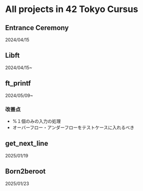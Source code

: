 # All projects in 42 Tokyo Cursus  

## Entrance Ceremony  
2024/04/15  


## Libft  
2024/04/15~  

## ft_printf  
2024/05/09~  
### 改善点  
- %１個のみの入力の処理  
- オーバーフロー・アンダーフローをテストケースに入れるべき  

## get_next_line  
2025/01/19  

## Born2beroot  
2025/01/23  